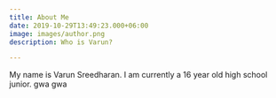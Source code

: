 ```yaml
---
title: About Me
date: 2019-10-29T13:49:23.000+06:00
image: images/author.png
description: Who is Varun?

---
```

My name is Varun Sreedharan. I am currently a 16 year old high school junior. gwa gwa